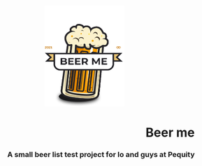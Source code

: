 <p align="center">
  <img width="182" height="231" src="./beer-me/src/assets/pint.png">
</p>

<h1 align='right'>
   Beer me
</h1>
<h3 align='right'>
   A small beer list test project for Io and guys at Pequity
</h2
